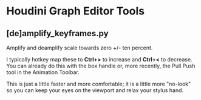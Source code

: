 
# Houdini Graph Editor Tools
## [de]amplify_keyframes.py 

Amplify and deamplify scale towards zero +/- ten percent.

I typically hotkey map these to **Ctrl+>** to increase and **Ctrl+<** to decrease.
You can already do this with the box handle or, more recently, the Pull Push tool in the Animation Toolbar.

This is just a little faster and more comfortable; it is a little more "no-look" so you can keep your eyes on the viewport and relax your stylus hand.
